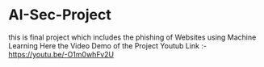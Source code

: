 # AI-Sec-Project
this is final project which includes the phishing of Websites using Machine Learning
Here the Video Demo of the Project Youtub Link :- https://youtu.be/-O1m0whFv2U
 

